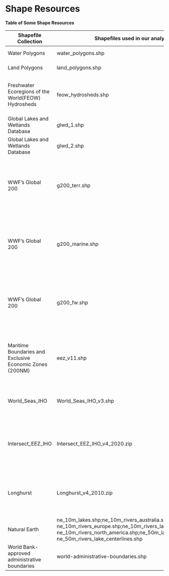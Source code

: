 # Shape Resources

**Table of Some Shape Resources**

| Shapefile Collection                                     | Shapefiles used in our analysis                                                                                                                                                                 | ClearingHouse Annotations | Creation Date | version                                                  | source                                                                 | Type                                                                 | Attributes                                                                                                                                                                                                                                                                                                                     | Description                                                                                                                                                                                                                                | Comment                                                                                                                                                                             |
|----------------------------------------------------------|-------------------------------------------------------------------------------------------------------------------------------------------------------------------------------------------------|---------------------------|---------------|----------------------------------------------------------|------------------------------------------------------------------------|----------------------------------------------------------------------|--------------------------------------------------------------------------------------------------------------------------------------------------------------------------------------------------------------------------------------------------------------------------------------------------------------------------------|--------------------------------------------------------------------------------------------------------------------------------------------------------------------------------------------------------------------------------------------|-------------------------------------------------------------------------------------------------------------------------------------------------------------------------------------|
| Water Polygons                                           | water_polygons.shp                                                                                                                                                                              | No                        | 2022-12-07    | 2022-12-07T01:00:00Z                                     | https://osmdata.openstreetmap.de/data/water-polygons.html              | sea                                                                  | None                                                                                                                                                                                                                                                                                                                           | Seems to be surprisingly reliable, with good coverage.                                                                                                                                                                                     |                                                                                                                                                                                     |
| Land Polygons                                            | land_polygons.shp                                                                                                                                                                               | No                        | 2022-12-07    | 2022-12-07T01:00:00Z                                     | https://osmdata.openstreetmap.de/data/land-polygons.html               | terrestrial;land;freshwater                                          | None                                                                                                                                                                                                                                                                                                                           | Seems to be surprisingly reliable, with good coverage.                                                                                                                                                                                     |                                                                                                                                                                                     |
| Freshwater Ecoregions of the World(FEOW) Hydrosheds      | feow_hydrosheds.shp                                                                                                                                                                             | No                        | 2013-07-01    | 2013-07-01                                               | https://www.feow.org                                                   | land;freshwater                                                      | NAME;ID;Longitude;Latitude;min_X;min_Y;max_X;max_Y;area;MRGID                                                                                                                                                                                                                                                                  | Freshwater Ecoregions of the World (FEOW) is a collaborative project providing the first global biogeographic regionalization of the Earth’s freshwater biodiversity,                                                                      | Freshwater "regions", but does not mean that it is a freshwater sample, is a weak(but useful) piece of evidence, e.g. it is is probably not marine accept where close to the coost! |
| Global Lakes and Wetlands Database                       | glwd_1.shp                                                                                                                                                                                      | No                        | 2004-07-01    | 2004-07-01                                               | https://www.worldwildlife.org/pages/global-lakes-and-wetlands-database | freshwater                                                           | GLWD_ID;TYPE;LAKE_NAME;DAM_NAME;POLY_SRC;AREA_SKM;PERIM_KM;LONG_DEG;LAT_DEG;ELEV_M;CATCH_TSKM;INFLOW_CMS;VOLUME_CKM;VOL_SRC;COUNTRY;SEC_CNTRY;RIVER;NEAR_CITY;MGLD_TYPE;MGLD_AREA;LRS_AREA;LRS_AR_SRC;LRS_CATCH;DAM_HEIGHT;DAM_YEAR;USE_1;USE_2;USE_3                                                                          |                                                                                                                                                                                                                                            |                                                                                                                                                                                     |
| Global Lakes and Wetlands Database                       | glwd_2.shp                                                                                                                                                                                      | No                        | 2004-07-01    | 2004-07-01                                               | https://www.worldwildlife.org/pages/global-lakes-and-wetlands-database | freshwater                                                           | GLWD_ID;TYPE;POLY_SRC;AREA_SKM;PERIM_KM;LONG_DEG;LAT_DEG                                                                                                                                                                                                                                                                       |                                                                                                                                                                                                                                            |                                                                                                                                                                                     |
| WWF’s Global 200                                         | g200_terr.shp                                                                                                                                                                                   | No                        | 2004-07-01    | 2004-07-01                                               | https://www.worldwildlife.org/publications/global-200                  | terrestrial                                                          | G200_REGIO;G200_NUM;G200_BIOME                                                                                                                                                                                                                                                                                                 | WWF’s Global 200 project analyzed global patterns of biodiversity to identify a set of the Earth's terrestrial, freshwater, and marine ecoregions that harbour exceptional biodiversity and are representative of its ecosystems.          | currently just using the freshwater                                                                                                                                                 |
| WWF’s Global 200                                         | g200_marine.shp                                                                                                                                                                                 | No                        | 2004-07-01    | 2004-07-01                                               | https://www.worldwildlife.org/publications/global-200                  | marine                                                               | AREA;PERIMETER;G200_MAR_;G200_MAR_I;ECOREGION;ECO_CODE;G200_REGIO;FOCAL;G200_NUMBE;ERBC;G200_NUM;MHT_NUM                                                                                                                                                                                                                       | WWF’s Global 200 project analyzed global patterns of biodiversity to identify a set of the Earth's terrestrial, freshwater, and marine ecoregions that harbour exceptional biodiversity and are representative of its ecosystems.          | currently just using the freshwater                                                                                                                                                 |
| WWF’s Global 200                                         | g200_fw.shp                                                                                                                                                                                     | No                        | 2004-07-01    | 2004-07-01                                               | https://www.worldwildlife.org/publications/global-200                  | freshwater                                                           | G200_REGIO;TRACK;G200_ID;MHT;MHT_ID                                                                                                                                                                                                                                                                                            | WWF’s Global 200 project analyzed global patterns of biodiversity to identify a set of the Earth's terrestrial, freshwater, and marine ecoregions that harbour exceptional biodiversity and are representative of its ecosystems.          | currently just using the freshwater                                                                                                                                                 |
| Maritime Boundaries and Exclusive Economic Zones (200NM) | eez_v11.shp                                                                                                                                                                                     | Yes                       | 2019-11-18    | v11                                                      | https://www.marineregions.org/downloads.php                            | sea                                                                  | MRGID;GEONAME;MRGID_TER1;POL_TYPE;MRGID_SOV1;TERRITORY1;ISO_TER1;SOVEREIGN1;MRGID_TER2;MRGID_SOV2;TERRITORY2;ISO_TER2;SOVEREIGN2;MRGID_TER3;MRGID_SOV3;TERRITORY3;ISO_TER3;SOVEREIGN3;X_1;Y_1;MRGID_EEZ;AREA_KM2;ISO_SOV1;ISO_SOV2;ISO_SOV3;UN_SOV1;UN_SOV2;UN_SOV3;UN_TER1;UN_TER2;UN_TER3                                    | Flanders Marine Institute (2019). Maritime Boundaries Geodatabase: Maritime Boundaries and Exclusive Economic Zones (200NM), version 11. Available online at https://www.marineregions.org/. https://doi.org/10.14284/386                  | Masses of information                                                                                                                                                               |
| World_Seas_IHO                                           | World_Seas_IHO_v3.shp                                                                                                                                                                           | Yes                       | 2018          | V3                                                       | https://www.marineregions.org/downloads.php                            | sea                                                                  | NAME;ID;min_X;min_Y;max_X;max_Y;area;MRGID                                                                                                                                                                                                                                                                                     | Flanders Marine Institute (2018). IHO Sea Areas, version 3. Available online at https://www.marineregions.org/. https://doi.org/10.14284/323                                                                                               |                                                                                                                                                                                     |
| Intersect_EEZ_IHO                                        | Intersect_EEZ_IHO_v4_2020.zip                                                                                                                                                                   | Yes                       | 2020-03-16    | v4_2020                                                  | https://www.marineregions.org/downloads.php                            | sea                                                                  | fid;MRGID;MARREGION;MRGID_IHO;IHO_SEA;MRGID_EEZ;EEZ;MRGID_TER1;TERRITORY1;ISO_TER1;UN_TER1;MRGID_SOV1;SOVEREIGN1;ISO_SOV1;UN_SOV1;MRGID_TER2;TERRITORY2;ISO_TER2;UN_TER2;MRGID_SOV2;SOVEREIGN2;ISO_SOV2;UN_SOV2;MRGID_TER3;TERRITORY3;ISO_TER3;UN_TER3;MRGID_SOV3;SOVEREIGN3;ISO_SOV3;UN_SOV3;AREA_KM2;X_1;Y_1                 | The IHO polygon layer has a low resolution, but the EEZ polygon layer has a high resolution coastline (GSHHS). The intersect of the two layers required using many GIS tools, and in some cases reverting to a lower resolution coastline. |                                                                                                                                                                                     |
| Longhurst                                                | Longhurst_v4_2010.zip                                                                                                                                                                           | No                        | 2010-03-10    | v4_2020                                                  | https://www.marineregions.org/downloads.php                            | sea;costal                                                           | ProvCode;ProvDescr                                                                                                                                                                                                                                                                                                             | Citation: Flanders Marine Institute (2009). Longhurst Provinces. Available online at https://www.marineregions.org/. Consulted on 2023-03-06. - Unknown resolution, but likely coarse                                                      | see https://rstudio-pubs-static.s3.amazonaws.com/542604_2e7b2356b6694332809ecad67c376c97.html#lakes-and-rivers-naturalearth                                                         |
| Natural Earth                                            | ne_10m_lakes.shp;ne_10m_rivers_australia.shp; ne_10m_rivers_europe.shp;ne_10m_rivers_lake_centerlines.shp; ne_10m_rivers_north_america.shp;ne_50m_lakes.shp; ne_50m_rivers_lake_centerlines.shp | No                        | 2012          | 2.0                                                      | https://www.naturalearthdata.com/features/                             | river;lake;canal                                                     | e.g. scalerank;featurecla;name;name_alt;note;admin;namepar;min_zoom;min_label;name_abb;label;wikidataid;name_ar;name_bn;name_de;name_en;name_es;name_fr;name_el;name_hi;name_hu;name_id;name_it;name_ja;name_ko;name_nl;name_pl;name_pt;name_ru;name_sv;name_tr;name_vi;name_zh;ne_id;name_fa;name_he;name_uk;name_ur;name_zht |                                                                                                                                                                                                                                            |                                                                                                                                                                                     |
| World Bank-approved administrative boundaries            | world-administrative-boundaries.shp                                                                                                                                                             | 2020-03-19                | 2020-03-19    | https://datacatalog.worldbank.org/search/dataset/0038272 | terrestrial;land;freshwater;political                                  | iso3;status;color_code;name;continent;region;iso_3166_1_;french_shor |